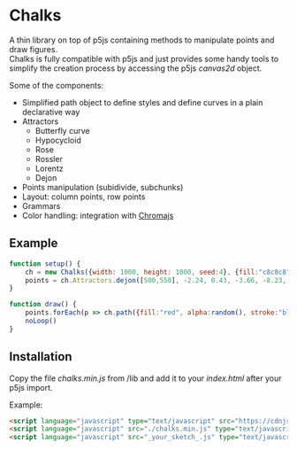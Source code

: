 # Chalks
A thin library on top of p5js  containing methods to manipulate points and draw figures.   
Chalks is fully compatible with p5js and just provides some handy tools to simplify the creation process by accessing the p5js _canvas2d_ object.

Some of the components:
* Simplified path object to define styles and define curves in a plain declarative way
* Attractors
    * Butterfly curve
    * Hypocycloid
    * Rose
    * Rossler
    * Lorentz
    * Dejon
* Points manipulation (subidivide, subchunks)
* Layout: column points, row points
* Grammars
* Color handling: integration with [Chromajs](https://www.npmjs.com/package/chroma-js)

## Example
```javascript
function setup() {
    ch = new Chalks({width: 1000, height: 1000, seed:4}, {fill:"c8c8c8"})
    points = ch.Attractors.dejon([500,550], -2.24, 0.43, -3.66, -8.23, 250, 3200)
}

function draw() {
    points.forEach(p => ch.path({fill:"red", alpha:random(), stroke:"black", strokeWidth:2}, 10).m(p).l(p, p.cadd(10)).draw())
    noLoop()
}
```
## Installation
Copy the file _chalks.min.js_ from /lib and add it to your _index.html_ after your p5js import.

Example:   
```html
<script language="javascript" type="text/javascript" src="https://cdnjs.cloudflare.com/ajax/libs/p5.js/0.7.1/p5.js"></script>
<script language="javascript" src="./chalks.min.js" type="text/javascript"></script>
<script language="javascript" src="_your_sketch_.js" type="text/javascript"></script>
```
